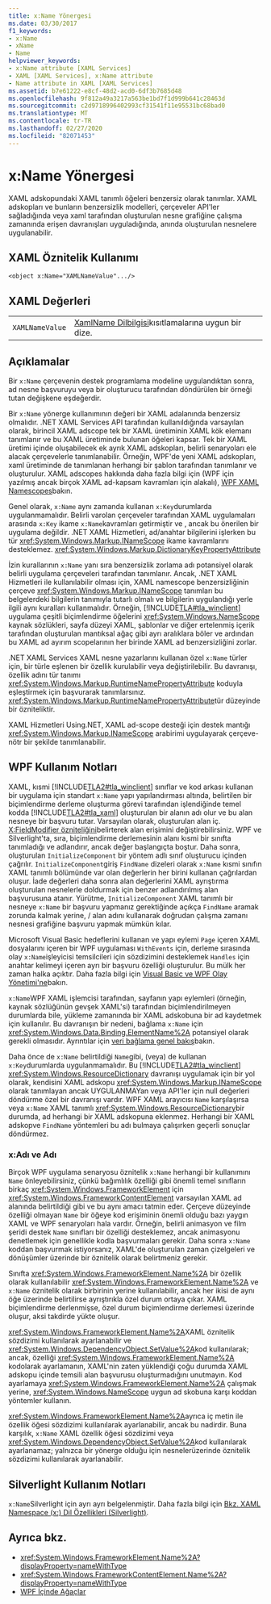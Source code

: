 ```yaml
---
title: x:Name Yönergesi
ms.date: 03/30/2017
f1_keywords:
- x:Name
- xName
- Name
helpviewer_keywords:
- x:Name attribute [XAML Services]
- XAML [XAML Services], x:Name attribute
- Name attribute in XAML [XAML Services]
ms.assetid: b7e61222-e8cf-48d2-acd0-6df3b7685d48
ms.openlocfilehash: 9f812a49a3217a563be1bd7f1d999b641c28463d
ms.sourcegitcommit: c2d9718996402993cf31541f11e95531bc68bad0
ms.translationtype: MT
ms.contentlocale: tr-TR
ms.lasthandoff: 02/27/2020
ms.locfileid: "82071453"
---
```

# <a name="xname-directive"></a>x:Name Yönergesi

XAML adskopundaki XAML tanımlı öğeleri benzersiz olarak tanımlar. XAML adskopları ve bunların benzersizlik modelleri, çerçeveler API'ler sağladığında veya xaml tarafından oluşturulan nesne grafiğine çalışma zamanında erişen davranışları uyguladığında, anında oluşturulan nesnelere uygulanabilir.

## <a name="xaml-attribute-usage"></a>XAML Öznitelik Kullanımı

```xaml
<object x:Name="XAMLNameValue".../>
```

## <a name="xaml-values"></a>XAML Değerleri

|||
|-|-|
|`XAMLNameValue`|[XamlName Dilbilgisi](xamlname-grammar.md)kısıtlamalarına uygun bir dize.|

## <a name="remarks"></a>Açıklamalar

Bir `x:Name` çerçevenin destek programlama modeline uygulandıktan sonra, ad nesne başvuruyu veya bir oluşturucu tarafından döndürülen bir örneği tutan değişkene eşdeğerdir.

Bir `x:Name` yönerge kullanımının değeri bir XAML adalanında benzersiz olmalıdır. .NET XAML Services API tarafından kullanıldığında varsayılan olarak, birincil XAML adscope tek bir XAML üretiminin XAML kök elemanı tanımlanır ve bu XAML üretiminde bulunan öğeleri kapsar. Tek bir XAML üretimi içinde oluşabilecek ek ayrık XAML adskopları, belirli senaryoları ele alacak çerçevelerle tanımlanabilir. Örneğin, WPF'de yeni XAML adskopları, xaml üretiminde de tanımlanan herhangi bir şablon tarafından tanımlanır ve oluşturulur. XAML adscopes hakkında daha fazla bilgi için (WPF için yazılmış ancak birçok XAML ad-kapsam kavramları için alakalı), [WPF XAML Namescopes](../../framework/wpf/advanced/wpf-xaml-namescopes.md)bakın.

Genel olarak, `x:Name` aynı zamanda kullanan `x:Key`durumlarda uygulanmamalıdır. Belirli varolan çerçeveler tarafından XAML uygulamaları arasında `x:Key` ikame `x:Name`kavramları getirmiştir ve , ancak bu önerilen bir uygulama değildir. .NET XAML Hizmetleri, ad/anahtar bilgilerini işlerken bu tür <xref:System.Windows.Markup.INameScope> ikame kavramlarını desteklemez. <xref:System.Windows.Markup.DictionaryKeyPropertyAttribute>

İzin kurallarının `x:Name` yanı sıra benzersizlik zorlama adı potansiyel olarak belirli uygulama çerçeveleri tarafından tanımlanır. Ancak, .NET XAML Hizmetleri ile kullanılabilir olması için, XAML namescope benzersizliğinin çerçeve <xref:System.Windows.Markup.INameScope> tanımları bu belgelerdeki bilgilerin tanımıyla tutarlı olmalı ve bilgilerin uygulandığı yerle ilgili aynı kuralları kullanmalıdır. Örneğin, [!INCLUDE[TLA#tla_winclient](../../../includes/tlasharptla-winclient-md.md)] uygulama çeşitli biçimlendirme öğelerini <xref:System.Windows.NameScope> kaynak sözlükleri, sayfa düzeyi XAML, şablonlar ve diğer ertelenmiş içerik tarafından oluşturulan mantıksal ağaç gibi ayrı aralıklara böler ve ardından bu XAML ad ayırım scopelarının her birinde XAML ad benzersizliğini zorlar.

.NET XAML Services XAML nesne yazarlarını kullanan özel `x:Name` türler için, bir türle eşlenen bir özellik kurulabilir veya değiştirilebilir. Bu davranışı, özellik adını tür tanımı <xref:System.Windows.Markup.RuntimeNamePropertyAttribute> koduyla eşleştirmek için başvurarak tanımlarsınız.  <xref:System.Windows.Markup.RuntimeNamePropertyAttribute>tür düzeyinde bir özniteliktir.

XAML Hizmetleri Using.NET, XAML ad-scope desteği için destek mantığı <xref:System.Windows.Markup.INameScope> arabirimi uygulayarak çerçeve-nötr bir şekilde tanımlanabilir.

## <a name="wpf-usage-notes"></a>WPF Kullanım Notları

XAML, kısmi [!INCLUDE[TLA2#tla_winclient](../../../includes/tla2sharptla-winclient-md.md)] sınıflar ve kod arkası kullanan bir uygulama için standart `x:Name` yapı yapılandırması altında, belirtilen bir biçimlendirme derleme oluşturma görevi tarafından işlendiğinde temel kodda [!INCLUDE[TLA2#tla_xaml](../../../includes/tla2sharptla-xaml-md.md)] oluşturulan bir alanın adı olur ve bu alan nesneye bir başvuru tutar. Varsayılan olarak, oluşturulan alan iç. [X:FieldModifier özniteliğini](xfieldmodifier-directive.md)belirterek alan erişimini değiştirebilirsiniz. WPF ve Silverlight'ta, sıra, biçimlendirme derlemesinin alanı kısmi bir sınıfta tanımladığı ve adlandırır, ancak değer başlangıçta boştur. Daha sonra, oluşturulan `InitializeComponent` bir yöntem adlı sınıf oluşturucu içinden çağrılır. `InitializeComponent`giriş `FindName` dizeleri olarak `x:Name` kısmi sınıfın XAML tanımlı bölümünde var olan değerlerin her birini kullanan çağrılardan oluşur. İade değerleri daha sonra alan değerlerini XAML ayrıştırma oluşturulan nesnelerle doldurmak için benzer adlandırılmış alan başvurusuna atanır. Yürütme, `InitializeComponent` XAML tanımlı bir nesneye `x:Name` bir başvuru yapmanız gerektiğinde açıkça `FindName` aramak zorunda kalmak yerine, / alan adını kullanarak doğrudan çalışma zamanı nesnesi grafiğine başvuru yapmak mümkün kılar.

Microsoft Visual Basic hedeflerini kullanan ve yapı eylemi `Page` içeren XAML dosyalarını içeren bir WPF uygulaması `WithEvents` için, derleme sırasında olay `x:Name`işleyicisi temsilcileri için sözdizimini desteklemek `Handles` için anahtar kelimeyi içeren ayrı bir başvuru özelliği oluşturulur. Bu mülk her zaman halka açıktır. Daha fazla bilgi için [Visual Basic ve WPF Olay Yönetimi'ne](../../framework/wpf/advanced/visual-basic-and-wpf-event-handling.md)bakın.

`x:Name`WPF XAML işlemcisi tarafından, sayfanın yapı eylemleri (örneğin, kaynak sözlüğünün gevşek XAML'si) tarafından biçimlendirilmeyen durumlarda bile, yükleme zamanında bir XAML adskobuna bir ad kaydetmek için kullanılır. Bu davranışın bir nedeni, bağlama `x:Name` için <xref:System.Windows.Data.Binding.ElementName%2A> potansiyel olarak gerekli olmasıdır. Ayrıntılar için [veri bağlama genel bakış](../data/data-binding-overview.md)bakın.

Daha önce de `x:Name` belirtildiği `Name`gibi, (veya) de kullanan `x:Key`durumlarda uygulanmamalıdır. Bu [!INCLUDE[TLA2#tla_winclient](../../../includes/tla2sharptla-winclient-md.md)] <xref:System.Windows.ResourceDictionary> davranışı uygulamak için bir yol olarak, kendisini XAML adskopu <xref:System.Windows.Markup.INameScope> olarak tanımlayan ancak UYGULANMAYan veya API'ler için null değerleri döndürme özel bir davranışı vardır. WPF XAML arayıcısı `Name` karşılaşırsa veya `x:Name` XAML tanımlı <xref:System.Windows.ResourceDictionary>bir durumda, ad herhangi bir XAML adskopuna eklenmez. Herhangi bir XAML adskopve `FindName` yöntemleri bu adı bulmaya çalışırken geçerli sonuçlar döndürmez.

### <a name="xname-and-name"></a>x:Adı ve Adı

Birçok WPF uygulama senaryosu öznitelik `x:Name` herhangi bir kullanımını `Name` önleyebilirsiniz, çünkü bağımlılık özelliği gibi önemli temel sınıfların birkaç <xref:System.Windows.FrameworkElement> için <xref:System.Windows.FrameworkContentElement> varsayılan XAML ad alanında belirtildiği gibi ve bu aynı amacı tatmin eder. Çerçeve düzeyinde özelliği olmayan `Name` bir öğeye kod erişiminin önemli olduğu bazı yaygın XAML ve WPF senaryoları hala vardır. Örneğin, belirli animasyon ve film şeridi destek `Name` sınıfları bir özelliği desteklemez, ancak animasyonu denetlemek için genellikle kodla başvurmaları gerekir. Daha sonra `x:Name` koddan başvurmak istiyorsanız, XAML'de oluşturulan zaman çizelgeleri ve dönüşümler üzerinde bir öznitelik olarak belirtmeniz gerekir.

Sınıfta <xref:System.Windows.FrameworkElement.Name%2A> bir özellik olarak kullanılabilir <xref:System.Windows.FrameworkElement.Name%2A> ve `x:Name` öznitelik olarak birbirinin yerine kullanılabilir, ancak her ikisi de aynı öğe üzerinde belirtilirse ayrıştırıkla özel durum ortaya çıkar. XAML biçimlendirme derlenmişse, özel durum biçimlendirme derlemesi üzerinde oluşur, aksi takdirde yükte oluşur.

<xref:System.Windows.FrameworkElement.Name%2A>XAML öznitelik sözdizimi kullanılarak ayarlanabilir ve <xref:System.Windows.DependencyObject.SetValue%2A>kod kullanılarak; ancak, özelliği <xref:System.Windows.FrameworkElement.Name%2A> kodolarak ayarlamanın, XAML'nin zaten yüklendiği çoğu durumda XAML adskopu içinde temsili alan başvurusu oluşturmadığını unutmayın. Kod ayarlamaya <xref:System.Windows.FrameworkElement.Name%2A> çalışmak yerine, <xref:System.Windows.NameScope> uygun ad skobuna karşı koddan yöntemler kullanın.

<xref:System.Windows.FrameworkElement.Name%2A>ayrıca iç metin ile özellik öğesi sözdizimi kullanılarak ayarlanabilir, ancak bu nadirdir. Buna karşılık, `x:Name` XAML özellik öğesi sözdizimi veya <xref:System.Windows.DependencyObject.SetValue%2A>kod kullanılarak ayarlanamaz; yalnızca bir yönerge olduğu için nesnelerüzerinde öznitelik sözdizimi kullanılarak ayarlanabilir.

## <a name="silverlight-usage-notes"></a>Silverlight Kullanım Notları

`x:Name`Silverlight için ayrı ayrı belgelenmiştir. Daha fazla bilgi için [Bkz. XAML Namespace (x:) Dil Özellikleri (Silverlight)](https://docs.microsoft.com/previous-versions/windows/silverlight/dotnet-windows-silverlight/cc188995(v=vs.95)).

## <a name="see-also"></a>Ayrıca bkz.

- <xref:System.Windows.FrameworkElement.Name%2A?displayProperty=nameWithType>
- <xref:System.Windows.FrameworkContentElement.Name%2A?displayProperty=nameWithType>
- [WPF İçinde Ağaçlar](../../framework/wpf/advanced/trees-in-wpf.md)
